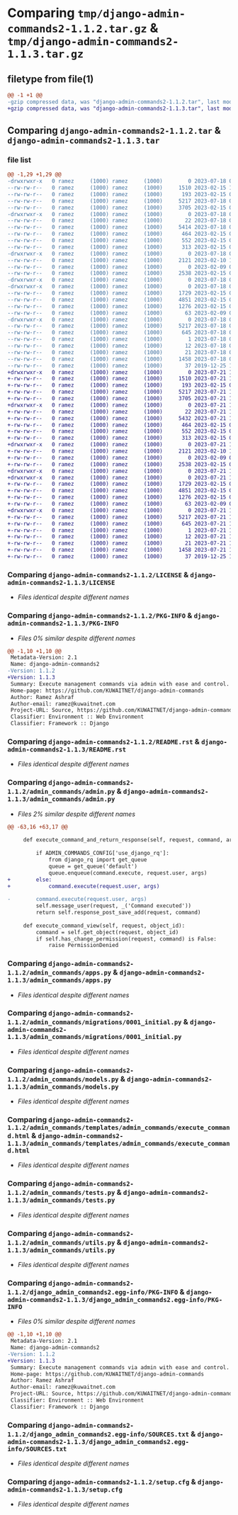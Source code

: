 # Comparing `tmp/django-admin-commands2-1.1.2.tar.gz` & `tmp/django-admin-commands2-1.1.3.tar.gz`

## filetype from file(1)

```diff
@@ -1 +1 @@
-gzip compressed data, was "django-admin-commands2-1.1.2.tar", last modified: Tue Jul 18 09:18:46 2023, max compression
+gzip compressed data, was "django-admin-commands2-1.1.3.tar", last modified: Fri Jul 21 12:17:33 2023, max compression
```

## Comparing `django-admin-commands2-1.1.2.tar` & `django-admin-commands2-1.1.3.tar`

### file list

```diff
@@ -1,29 +1,29 @@
-drwxrwxr-x   0 ramez     (1000) ramez     (1000)        0 2023-07-18 09:18:46.257682 django-admin-commands2-1.1.2/
--rw-rw-r--   0 ramez     (1000) ramez     (1000)     1510 2023-02-15 10:45:20.000000 django-admin-commands2-1.1.2/LICENSE
--rw-rw-r--   0 ramez     (1000) ramez     (1000)      193 2023-02-15 05:55:10.000000 django-admin-commands2-1.1.2/MANIFEST.in
--rw-rw-r--   0 ramez     (1000) ramez     (1000)     5217 2023-07-18 09:18:46.257682 django-admin-commands2-1.1.2/PKG-INFO
--rw-rw-r--   0 ramez     (1000) ramez     (1000)     3705 2023-02-15 06:11:17.000000 django-admin-commands2-1.1.2/README.rst
-drwxrwxr-x   0 ramez     (1000) ramez     (1000)        0 2023-07-18 09:18:46.257682 django-admin-commands2-1.1.2/admin_commands/
--rw-rw-r--   0 ramez     (1000) ramez     (1000)       22 2023-07-18 09:18:43.000000 django-admin-commands2-1.1.2/admin_commands/__init__.py
--rw-rw-r--   0 ramez     (1000) ramez     (1000)     5414 2023-07-18 09:17:59.000000 django-admin-commands2-1.1.2/admin_commands/admin.py
--rw-rw-r--   0 ramez     (1000) ramez     (1000)      464 2023-02-15 05:54:25.000000 django-admin-commands2-1.1.2/admin_commands/app_settings.py
--rw-rw-r--   0 ramez     (1000) ramez     (1000)      552 2023-02-15 05:54:25.000000 django-admin-commands2-1.1.2/admin_commands/apps.py
--rw-rw-r--   0 ramez     (1000) ramez     (1000)      313 2023-02-15 05:54:25.000000 django-admin-commands2-1.1.2/admin_commands/forms.py
-drwxrwxr-x   0 ramez     (1000) ramez     (1000)        0 2023-07-18 09:18:46.257682 django-admin-commands2-1.1.2/admin_commands/migrations/
--rw-rw-r--   0 ramez     (1000) ramez     (1000)     2121 2023-02-10 19:33:30.000000 django-admin-commands2-1.1.2/admin_commands/migrations/0001_initial.py
--rw-rw-r--   0 ramez     (1000) ramez     (1000)        0 2023-02-09 09:31:02.000000 django-admin-commands2-1.1.2/admin_commands/migrations/__init__.py
--rw-rw-r--   0 ramez     (1000) ramez     (1000)     2538 2023-02-15 05:54:25.000000 django-admin-commands2-1.1.2/admin_commands/models.py
-drwxrwxr-x   0 ramez     (1000) ramez     (1000)        0 2023-07-18 09:18:46.253682 django-admin-commands2-1.1.2/admin_commands/templates/
-drwxrwxr-x   0 ramez     (1000) ramez     (1000)        0 2023-07-18 09:18:46.257682 django-admin-commands2-1.1.2/admin_commands/templates/admin_commands/
--rw-rw-r--   0 ramez     (1000) ramez     (1000)     1729 2023-02-15 05:55:10.000000 django-admin-commands2-1.1.2/admin_commands/templates/admin_commands/execute_command.html
--rw-rw-r--   0 ramez     (1000) ramez     (1000)     4851 2023-02-15 05:54:25.000000 django-admin-commands2-1.1.2/admin_commands/tests.py
--rw-rw-r--   0 ramez     (1000) ramez     (1000)     1276 2023-02-15 05:54:25.000000 django-admin-commands2-1.1.2/admin_commands/utils.py
--rw-rw-r--   0 ramez     (1000) ramez     (1000)       63 2023-02-09 09:31:02.000000 django-admin-commands2-1.1.2/admin_commands/views.py
-drwxrwxr-x   0 ramez     (1000) ramez     (1000)        0 2023-07-18 09:18:46.257682 django-admin-commands2-1.1.2/django_admin_commands2.egg-info/
--rw-rw-r--   0 ramez     (1000) ramez     (1000)     5217 2023-07-18 09:18:46.000000 django-admin-commands2-1.1.2/django_admin_commands2.egg-info/PKG-INFO
--rw-rw-r--   0 ramez     (1000) ramez     (1000)      645 2023-07-18 09:18:46.000000 django-admin-commands2-1.1.2/django_admin_commands2.egg-info/SOURCES.txt
--rw-rw-r--   0 ramez     (1000) ramez     (1000)        1 2023-07-18 09:18:46.000000 django-admin-commands2-1.1.2/django_admin_commands2.egg-info/dependency_links.txt
--rw-rw-r--   0 ramez     (1000) ramez     (1000)       12 2023-07-18 09:18:46.000000 django-admin-commands2-1.1.2/django_admin_commands2.egg-info/requires.txt
--rw-rw-r--   0 ramez     (1000) ramez     (1000)       21 2023-07-18 09:18:46.000000 django-admin-commands2-1.1.2/django_admin_commands2.egg-info/top_level.txt
--rw-rw-r--   0 ramez     (1000) ramez     (1000)     1458 2023-07-18 09:18:46.257682 django-admin-commands2-1.1.2/setup.cfg
--rw-rw-r--   0 ramez     (1000) ramez     (1000)       37 2019-12-25 18:25:30.000000 django-admin-commands2-1.1.2/setup.py
+drwxrwxr-x   0 ramez     (1000) ramez     (1000)        0 2023-07-21 12:17:33.527306 django-admin-commands2-1.1.3/
+-rw-rw-r--   0 ramez     (1000) ramez     (1000)     1510 2023-07-21 12:16:06.000000 django-admin-commands2-1.1.3/LICENSE
+-rw-rw-r--   0 ramez     (1000) ramez     (1000)      193 2023-02-15 05:55:10.000000 django-admin-commands2-1.1.3/MANIFEST.in
+-rw-rw-r--   0 ramez     (1000) ramez     (1000)     5217 2023-07-21 12:17:33.531308 django-admin-commands2-1.1.3/PKG-INFO
+-rw-rw-r--   0 ramez     (1000) ramez     (1000)     3705 2023-07-21 12:16:06.000000 django-admin-commands2-1.1.3/README.rst
+drwxrwxr-x   0 ramez     (1000) ramez     (1000)        0 2023-07-21 12:17:33.527306 django-admin-commands2-1.1.3/admin_commands/
+-rw-rw-r--   0 ramez     (1000) ramez     (1000)       22 2023-07-21 12:16:06.000000 django-admin-commands2-1.1.3/admin_commands/__init__.py
+-rw-rw-r--   0 ramez     (1000) ramez     (1000)     5432 2023-07-21 12:16:06.000000 django-admin-commands2-1.1.3/admin_commands/admin.py
+-rw-rw-r--   0 ramez     (1000) ramez     (1000)      464 2023-02-15 05:54:25.000000 django-admin-commands2-1.1.3/admin_commands/app_settings.py
+-rw-rw-r--   0 ramez     (1000) ramez     (1000)      552 2023-02-15 05:54:25.000000 django-admin-commands2-1.1.3/admin_commands/apps.py
+-rw-rw-r--   0 ramez     (1000) ramez     (1000)      313 2023-02-15 05:54:25.000000 django-admin-commands2-1.1.3/admin_commands/forms.py
+drwxrwxr-x   0 ramez     (1000) ramez     (1000)        0 2023-07-21 12:17:33.527306 django-admin-commands2-1.1.3/admin_commands/migrations/
+-rw-rw-r--   0 ramez     (1000) ramez     (1000)     2121 2023-02-10 19:33:30.000000 django-admin-commands2-1.1.3/admin_commands/migrations/0001_initial.py
+-rw-rw-r--   0 ramez     (1000) ramez     (1000)        0 2023-02-09 09:31:02.000000 django-admin-commands2-1.1.3/admin_commands/migrations/__init__.py
+-rw-rw-r--   0 ramez     (1000) ramez     (1000)     2538 2023-02-15 05:54:25.000000 django-admin-commands2-1.1.3/admin_commands/models.py
+drwxrwxr-x   0 ramez     (1000) ramez     (1000)        0 2023-07-21 12:17:33.519303 django-admin-commands2-1.1.3/admin_commands/templates/
+drwxrwxr-x   0 ramez     (1000) ramez     (1000)        0 2023-07-21 12:17:33.527306 django-admin-commands2-1.1.3/admin_commands/templates/admin_commands/
+-rw-rw-r--   0 ramez     (1000) ramez     (1000)     1729 2023-02-15 05:55:10.000000 django-admin-commands2-1.1.3/admin_commands/templates/admin_commands/execute_command.html
+-rw-rw-r--   0 ramez     (1000) ramez     (1000)     4851 2023-02-15 05:54:25.000000 django-admin-commands2-1.1.3/admin_commands/tests.py
+-rw-rw-r--   0 ramez     (1000) ramez     (1000)     1276 2023-02-15 05:54:25.000000 django-admin-commands2-1.1.3/admin_commands/utils.py
+-rw-rw-r--   0 ramez     (1000) ramez     (1000)       63 2023-02-09 09:31:02.000000 django-admin-commands2-1.1.3/admin_commands/views.py
+drwxrwxr-x   0 ramez     (1000) ramez     (1000)        0 2023-07-21 12:17:33.527306 django-admin-commands2-1.1.3/django_admin_commands2.egg-info/
+-rw-rw-r--   0 ramez     (1000) ramez     (1000)     5217 2023-07-21 12:17:33.000000 django-admin-commands2-1.1.3/django_admin_commands2.egg-info/PKG-INFO
+-rw-rw-r--   0 ramez     (1000) ramez     (1000)      645 2023-07-21 12:17:33.000000 django-admin-commands2-1.1.3/django_admin_commands2.egg-info/SOURCES.txt
+-rw-rw-r--   0 ramez     (1000) ramez     (1000)        1 2023-07-21 12:17:33.000000 django-admin-commands2-1.1.3/django_admin_commands2.egg-info/dependency_links.txt
+-rw-rw-r--   0 ramez     (1000) ramez     (1000)       12 2023-07-21 12:17:33.000000 django-admin-commands2-1.1.3/django_admin_commands2.egg-info/requires.txt
+-rw-rw-r--   0 ramez     (1000) ramez     (1000)       21 2023-07-21 12:17:33.000000 django-admin-commands2-1.1.3/django_admin_commands2.egg-info/top_level.txt
+-rw-rw-r--   0 ramez     (1000) ramez     (1000)     1458 2023-07-21 12:17:33.531308 django-admin-commands2-1.1.3/setup.cfg
+-rw-rw-r--   0 ramez     (1000) ramez     (1000)       37 2019-12-25 18:25:30.000000 django-admin-commands2-1.1.3/setup.py
```

### Comparing `django-admin-commands2-1.1.2/LICENSE` & `django-admin-commands2-1.1.3/LICENSE`

 * *Files identical despite different names*

### Comparing `django-admin-commands2-1.1.2/PKG-INFO` & `django-admin-commands2-1.1.3/PKG-INFO`

 * *Files 0% similar despite different names*

```diff
@@ -1,10 +1,10 @@
 Metadata-Version: 2.1
 Name: django-admin-commands2
-Version: 1.1.2
+Version: 1.1.3
 Summary: Execute management commands via admin with ease and control.
 Home-page: https://github.com/KUWAITNET/django-admin-commands
 Author: Ramez Ashraf
 Author-email: ramez@kuwaitnet.com
 Project-URL: Source, https://github.com/KUWAITNET/django-admin-commands
 Classifier: Environment :: Web Environment
 Classifier: Framework :: Django
```

### Comparing `django-admin-commands2-1.1.2/README.rst` & `django-admin-commands2-1.1.3/README.rst`

 * *Files identical despite different names*

### Comparing `django-admin-commands2-1.1.2/admin_commands/admin.py` & `django-admin-commands2-1.1.3/admin_commands/admin.py`

 * *Files 2% similar despite different names*

```diff
@@ -63,16 +63,17 @@
 
     def execute_command_and_return_response(self, request, command, args):
 
         if ADMIN_COMMANDS_CONFIG['use_django_rq']:
             from django_rq import get_queue
             queue = get_queue('default')
             queue.enqueue(command.execute, request.user, args)
+        else:
+            command.execute(request.user, args)
 
-        command.execute(request.user, args)
         self.message_user(request, _('Command executed'))
         return self.response_post_save_add(request, command)
 
     def execute_command_view(self, request, object_id):
         command = self.get_object(request, object_id)
         if self.has_change_permission(request, command) is False:
             raise PermissionDenied
```

### Comparing `django-admin-commands2-1.1.2/admin_commands/apps.py` & `django-admin-commands2-1.1.3/admin_commands/apps.py`

 * *Files identical despite different names*

### Comparing `django-admin-commands2-1.1.2/admin_commands/migrations/0001_initial.py` & `django-admin-commands2-1.1.3/admin_commands/migrations/0001_initial.py`

 * *Files identical despite different names*

### Comparing `django-admin-commands2-1.1.2/admin_commands/models.py` & `django-admin-commands2-1.1.3/admin_commands/models.py`

 * *Files identical despite different names*

### Comparing `django-admin-commands2-1.1.2/admin_commands/templates/admin_commands/execute_command.html` & `django-admin-commands2-1.1.3/admin_commands/templates/admin_commands/execute_command.html`

 * *Files identical despite different names*

### Comparing `django-admin-commands2-1.1.2/admin_commands/tests.py` & `django-admin-commands2-1.1.3/admin_commands/tests.py`

 * *Files identical despite different names*

### Comparing `django-admin-commands2-1.1.2/admin_commands/utils.py` & `django-admin-commands2-1.1.3/admin_commands/utils.py`

 * *Files identical despite different names*

### Comparing `django-admin-commands2-1.1.2/django_admin_commands2.egg-info/PKG-INFO` & `django-admin-commands2-1.1.3/django_admin_commands2.egg-info/PKG-INFO`

 * *Files 0% similar despite different names*

```diff
@@ -1,10 +1,10 @@
 Metadata-Version: 2.1
 Name: django-admin-commands2
-Version: 1.1.2
+Version: 1.1.3
 Summary: Execute management commands via admin with ease and control.
 Home-page: https://github.com/KUWAITNET/django-admin-commands
 Author: Ramez Ashraf
 Author-email: ramez@kuwaitnet.com
 Project-URL: Source, https://github.com/KUWAITNET/django-admin-commands
 Classifier: Environment :: Web Environment
 Classifier: Framework :: Django
```

### Comparing `django-admin-commands2-1.1.2/django_admin_commands2.egg-info/SOURCES.txt` & `django-admin-commands2-1.1.3/django_admin_commands2.egg-info/SOURCES.txt`

 * *Files identical despite different names*

### Comparing `django-admin-commands2-1.1.2/setup.cfg` & `django-admin-commands2-1.1.3/setup.cfg`

 * *Files identical despite different names*

